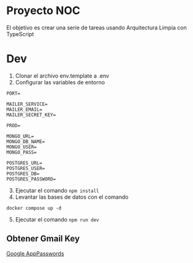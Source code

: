 # Proyecto NOC

El objetivo es crear una serie de tareas usando Arquitectura Limpia con TypeScript

# Dev
1. Clonar el archivo env.template a .env
2. Configurar las variables de entorno
```
PORT=

MAILER_SERVICE=
MAILER_EMAIL=
MAILER_SECRET_KEY=

PROD= 

MONGO_URL=
MONGO_DB_NAME=
MONGO_USER=
MONGO_PASS=

POSTGRES_URL=
POSTGRES_USER=
POSTGRES_DB=
POSTGRES_PASSWORD=

```
3. Ejecutar el comando ```npm install```
4. Levantar las bases de datos con el comando
```
docker compose up -d
```
5. Ejecutar el comando ```npm run dev```

## Obtener Gmail Key
[Google AppPasswords](https://myaccount.google.com/u/0/apppasswords)
